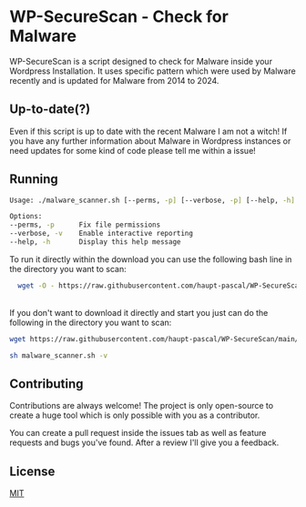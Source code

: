 
# WP-SecureScan - Check for Malware

WP-SecureScan is a script designed to check for Malware inside your Wordpress Installation. It uses specific pattern which were used by Malware recently and is updated for Malware from 2014 to 2024. 
## Up-to-date(?)

Even if this script is up to date with the recent Malware I am not a witch! If you have any further information about Malware in Wordpress instances or need updates for some kind of code please tell me within a issue! 
## Running


```bash
Usage: ./malware_scanner.sh [--perms, -p] [--verbose, -p] [--help, -h]

Options:
--perms, -p      Fix file permissions
--verbose, -v    Enable interactive reporting
--help, -h       Display this help message
```

To run it directly within the download you can use the following bash line in the directory you want to scan: 

```bash
  wget -O - https://raw.githubusercontent.com/haupt-pascal/WP-SecureScan/main/malware_scanner.sh\?token\=GHSAT0AAAAAACRBSWFRLIGOJ2NRYYV3VEOQZR5F7GQ | sh -s -- -v

```
\
If you don't want to download it directly and start you just can do the following in the directory you want to scan: 

```bash
wget https://raw.githubusercontent.com/haupt-pascal/WP-SecureScan/main/malware_scanner.sh\?token\=GHSAT0AAAAAACRBSWFRLIGOJ2NRYYV3VEOQZR5F7GQ

sh malware_scanner.sh -v
```
## Contributing

Contributions are always welcome! The project is only open-source to create a huge tool which is only possible with you as a contributor.

You can create a pull request inside the issues tab as well as feature requests and bugs you've found. After a review I'll give you a feedback.  
## License

[MIT](https://choosealicense.com/licenses/mit/)

